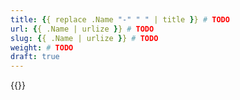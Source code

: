 ```yaml
---
title: {{ replace .Name "-" " " | title }} # TODO
url: {{ .Name | urlize }} # TODO
slug: {{ .Name | urlize }} # TODO
weight: # TODO
draft: true
---
```

{{<linktraslations>}}
